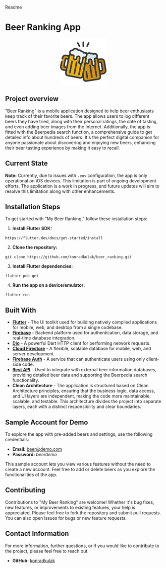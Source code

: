 Readme

# Beer Ranking App

<p align="center">
  <img src="assets/icon/icon.png" alt="beer_ranking" width="150"/>
</p>


## Project overview
"Beer Ranking" is a mobile application designed to help beer enthusiasts keep track of their favorite beers. The app allows users to log different beers they have tried, along with their personal ratings, the date of tasting, and even adding beer images from the Internet. Additionally, the app is fitted with the Beerpedia search function, a comprehensive guide to get detailed info about hundreds of beers. It's the perfect digital companion for anyone passionate about discovering and enjoying new beers, enhancing their beer tasting experience by making it easy to recall.

## Current State
**Note:** Currently, due to issues with `.env` configuration, the app is only operational on iOS devices. This limitation is part of ongoing development efforts. The application is a work in progress, and future updates will aim to resolve this limitation along with other enhancements.

## Installation Steps

To get started with "My Beer Ranking," follow these installation steps:

1. **Install Flutter SDK:**
```
https://flutter.dev/docs/get-started/install
```

2. **Clone the repository:**
```
git clone https://github.com/konradkulak/beer_ranking.git
```

3. **Install Flutter dependencies:**
```
flutter pub get
```
4. **Run the app on a device/emulator:**
```
flutter run
```

## Built With

- **[Flutter](https://flutter.dev/)** - The UI toolkit used for building natively compiled applications for mobile, web, and desktop from a single codebase.
- **[Firebase](https://firebase.google.com/)** - Backend platform used for authentication, data storage, and real-time database integration.
- **[Dio](https://pub.dev/packages/dio)** - A powerful Dart HTTP client for performing network requests.
- **[Cloud Firestore](https://firebase.google.com/products/firestore)** - A flexible, scalable database for mobile, web, and server development.
- **[Firebase Auth](https://firebase.google.com/products/auth)** - A service that can authenticate users using only client-side code.
- **[Rest API](https://rapidapi.com/andreafalzi/api/beers-list)** - Used to integrate with external beer information databases, providing detailed beer data and supporting the Beerpedia search functionality.
- **Clean Architecture** - The application is structured based on Clean Architecture principles, ensuring that the business logic, data access, and UI layers are independent, making the code more maintainable, scalable, and testable. This architecture divides the project into separate layers, each with a distinct responsibility and clear boundaries. 

## Sample Account for Demo

To explore the app with pre-added beers and settings, use the following credentials:

- **Email:** beer@demo.com
- **Password:** *beerdemo*

This sample account lets you view various features without the need to create a new account. Feel free to add or delete beers as you explore the functionalities of the app.

## Contributing

Contributions to "My Beer Ranking" are welcome! Whether it's bug fixes, new features, or improvements to existing features, your help is appreciated. Please feel free to fork the repository and submit pull requests. You can also open issues for bugs or new feature requests.

## Contact Information

For more information, further questions, or if you would like to contribute to the project, please feel free to reach out.

- **GitHub:** [konradkulak](https://github.com/konradkulak)

